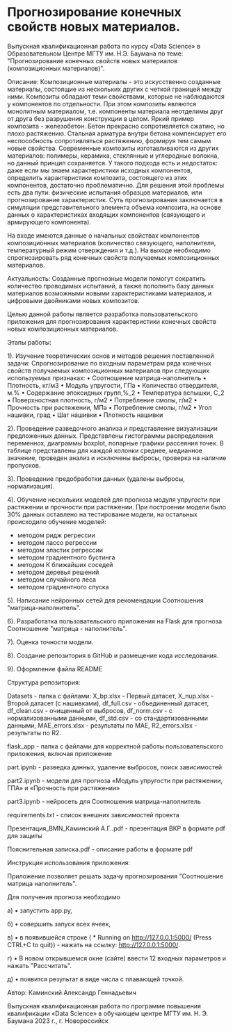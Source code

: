 # Прогнозирование конечных свойств новых материалов.

  Выпускная квалификационная работа по курсу «Data Science» 
  в Образовательном Центре МГТУ им. Н.Э. Баумана по теме: 
"Прогнозирование конечных свойств новых материалов (композиционных материалов)".

Описание: 
Композиционные материалы - это искусственно созданные материалы, состоящие из нескольких других с четкой границей между ними. Композиты обладают теми свойствами, которые не наблюдаются у компонентов по отдельности. При этом композиты являются монолитным материалом, т.е. компоненты материала неотделимы друг от друга без разрушения конструкции в целом. Яркий пример композита - железобетон. Бетон прекрасно сопротивляется сжатию, но плохо растяжению. Стальная арматура внутри бетона компенсирует его неспособность сопротивляться растяжению, формируя тем самым новые свойства. Современные композиты изготавливаются из других материалов: полимеры, керамика, стеклянные и углеродные волокна, но данный принцип сохраняется. У такого подхода есть и недостаток: даже если мы знаем характеристики исходных компонентов, определить характеристики композита, состоящего из этих компонентов, достаточно проблематично. Для решения этой проблемы есть два пути: физические испытания образцов материалов, или прогнозирование характеристик. Суть прогнозирования заключается в симуляции представительного элемента объема композита, на основе данных о характеристиках входящих компонентов (связующего и армирующего компонента).

На входе имеются данные о начальных свойствах компонентов композиционных материалов (количество связующего, наполнителя, температурный режим отверждения и т.д.). На выходе необходимо спрогнозировать ряд конечных свойств получаемых композиционных материалов.

Актуальность: Созданные прогнозные модели помогут сократить количество проводимых испытаний, а также пополнить базу данных материалов возможными новыми характеристиками материалов, и цифровыми двойниками новых композитов.

Целью данной работы является разработка пользовательского приложения для прогнозирования характеристики конечных свойств новых композиционных материалов.

Этапы работы:

1).	Изучение теоретических основ и методов решения поставленной задачи: 
Спрогнозирование по входным параметрам ряда конечных свойств получаемых композиционных материалов при следующих используемых признаках: 
    • Соотношение матрица-наполнитель
    • Плотность, кг/м3
    • Модуль упругости, ГПа
    • Количество отвердителя, м.%
    • Содержание эпоксидных групп,%_2
    • Температура вспышки, С_2
    • Поверхностная плотность, г/м2
    • Потребление смолы, г/м2
    • Прочность при растяжении, МПа
    • Потребление смолы, г/м2
    • Угол нашивки, град
    • Шаг нашивки
    • Плотность нашивки
    
2).	Проведение разведочного анализа и представление визуализации предложенных данных. Представлены гистограммы распределения переменнох, диаграммы boxplot, попарные графики рассеяния точек. В таблице представлены для каждой колонки среднее, медианное значение, проведен анализ и исключены выбросы, проверка на наличие пропусков.

3).	Проведение предобработки данных (удалены выбросы, нормализация).

4).	Обучение нескольких моделей для прогноза модуля упругости при растяжении и прочности при растяжении. При построении модели было 30% данных оставлено на тестирование модели, на остальных происходило обучение моделей:

* методом ридж регрессии
* методом лассо регрессии
* методом эластик регрессии
* методом градиентного бустинга
* методом К ближайших соседей
* методом деревья решений
* методом случайного леса
* методом градиентного спуска


5).	Написание нейронных сетей для рекомендации Соотношения "матрица-наполнитель".

6).	Разработатка пользовательского приложения на Flask для прогноза Соотношение "матрица - наполнитель".

7).	Оценка точности модели.

8).	Создание репозитория в GitHub и размещение кода исследования.

9). Оформление файла README

Структура репозитория:

Datasets - папка с файлами: X_bp.xlsx - Первый датасет, X_nup.xlsx - Второй датасет (с нашивками), 
df_full.csv - объединенный датасет, df_clean.csv - очищенный от выбросов, df_norm.csv - с нормализованными
данными, df_std.csv - со стандартизованными данными, MAE_errors.xlsx - результаты по MAE, R2_errors.xlsx - 
результаты по R2.

flask_app - папка с файлами для корректной работы пользовательского приложения, включая приложение

part.ipynb - разведка данных, удаление выбросов, поиск зависимостей

part2.ipynb - модели для прогноза «Модуль упругости при растяжении, ГПА» и «Прочность при растяжении»

part3.ipynb - нейросеть для Соотношения матрица-наполнитель

requirements.txt - список внешних зависимостей проекта

Презентация_BMN_Каминский А.Г..pdf - презентация ВКР в формате pdf для защиты

Пояснительная записка.pdf - описание работы в формате pdf

Инструкция использования приложения:

Приложение позволяет решать задачу прогнозирования "Соотношение матрица наполнитель".

Для получения прогноза необходимо

а)     •	запустить app.py,

б)     •	совершить запуск всех ячеек,

в)     •	в появившейся строке ( * Running on http://127.0.0.1:5000/ (Press CTRL+C to quit)) - нажать на ссылку: http://127.0.0.1:5000/.

г)     •	В новом открывшемся окне (сайте) ввести 12 входных параметров и нажать "Рассчитать".

д)     •	появится результат в виде числа с плавающей точкой.

Автор: Каминский Александр Геннадьевич

Выпускная квалификационная работа по программе повышения квалификации «Data Science» в обучающем центре МГТУ им. Н. Э. Баумана
2023 г., г. Новороссийск
